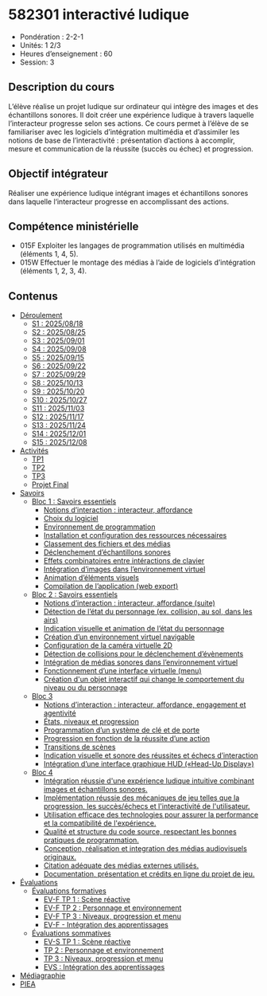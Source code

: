 # 582301 interactivé ludique

* Pondération : 2-2-1
* Unités: 1 2/3
* Heures d’enseignement : 60
* Session: 3

## Description du cours

L’élève réalise un projet ludique sur ordinateur qui intègre des images et des échantillons sonores. Il doit créer une expérience ludique à travers laquelle l’interacteur progresse selon ses actions.  Ce cours permet à l’élève de se familiariser avec les logiciels d’intégration multimédia et d’assimiler les notions de base de l’interactivité : présentation d’actions à accomplir, mesure et communication de la réussite (succès ou échec) et progression.

## Objectif intégrateur
Réaliser une expérience ludique intégrant images et échantillons sonores dans laquelle l‘interacteur progresse en accomplissant des actions.

## Compétence ministérielle
- 015F  Exploiter les langages de programmation utilisés en multimédia (éléments 1, 4, 5).
- 015W  Effectuer le montage des médias à l’aide de logiciels d’intégration (éléments 1, 2, 3, 4).

## Contenus

<!-- start-replace-subnav depth=3 -->
* [Déroulement](/01-deroulement/)
    * [S1 : 2025/08/18](/01-deroulement/01/)
    * [S2 : 2025/08/25](/01-deroulement/02/)
    * [S3 : 2025/09/01](/01-deroulement/03/)
    * [S4 : 2025/09/08](/01-deroulement/04/)
    * [S5 : 2025/09/15](/01-deroulement/05/)
    * [S6 : 2025/09/22](/01-deroulement/06/)
    * [S7 : 2025/09/29](/01-deroulement/07/)
    * [S8 : 2025/10/13](/01-deroulement/08/)
    * [S9 : 2025/10/20](/01-deroulement/09/)
    * [S10 : 2025/10/27](/01-deroulement/10/)
    * [S11 : 2025/11/03](/01-deroulement/11/)
    * [S12 : 2025/11/17](/01-deroulement/12/)
    * [S13 : 2025/11/24](/01-deroulement/13/)
    * [S14 : 2025/12/01](/01-deroulement/14/)
    * [S15 : 2025/12/08](/01-deroulement/15/)
* [Activités ](/02-activites/)
    * [TP1](/02-activites/01/)
    * [TP2](/02-activites/02/)
    * [TP3](/02-activites/03/)
    * [Projet Final](/02-activites/04/)
* [Savoirs](/03-savoirs/)
    * [Bloc 1 : Savoirs essentiels ](/03-savoirs/01/)
        * [Notions d’interaction : interacteur, affordance](/03-savoirs/01/01-interactivite/)
        * [Choix du logiciel](/03-savoirs/01/02-logiciels/)
        * [Environnement de programmation](/03-savoirs/01/03-environnement-programmation/)
        * [Installation et configuration des ressources nécessaires](/03-savoirs/01/04-installation/)
        * [Classement des fichiers et des médias](/03-savoirs/01/05-classement-fichiers-medias/)
        * [Déclenchement d’échantillons sonores](/03-savoirs/01/06-declenchement-sonore/)
        * [Effets combinatoires entre intéractions de clavier](/03-savoirs/01/07-effets-combinatoires/)
        * [Intégration d’images dans l’environnement virtuel](/03-savoirs/01/08-image-environnement-virtuel/)
        * [Animation d’éléments visuels](/03-savoirs/01/09-animation-elements-visuels/)
        * [Compilation de l’application (web export)](/03-savoirs/01/10-compilation-export-web/)
    * [Bloc 2 : Savoirs essentiels ](/03-savoirs/02/)
        * [Notions d’interaction : interacteur, affordance (suite)](/03-savoirs/02/01-interactivite-suite/)
        * [Détection de l’état du personnage (ex. collision, au sol, dans les airs)](/03-savoirs/02/02-etats/)
        * [Indication visuelle et animation de l’état du personnage](/03-savoirs/02/03-etats-animation/)
        * [Création d’un environnement virtuel navigable](/03-savoirs/02/04-deplacement-environnement/)
        * [Configuration de la caméra virtuelle 2D](/03-savoirs/02/05-camera2d/)
        * [Détection de collisions pour le déclenchement d’évènements](/03-savoirs/02/06-collisions/)
        * [Intégration de médias sonores dans l’environnement virtuel](/03-savoirs/02/07-localisation-sonore/)
        * [Fonctionnement d’une interface virtuelle (menu)](/03-savoirs/02/08-menu/)
        * [Création d'un objet interactif qui change le comportement du niveau ou du personnage](/03-savoirs/02/09-objet-comportement/)
    * [Bloc 3 ](/03-savoirs/03/)
        * [Notions d’interaction : interacteur, affordance, engagement et agentivité](/03-savoirs/03/01-interactivite-suite/)
        * [États, niveaux et progression](/03-savoirs/03/02-etat-niveau-progression/)
        * [Programmation d’un système de clé et de porte](/03-savoirs/03/03-clef-porte/)
        * [Progression en fonction de la réussite d’une action](/03-savoirs/03/04-progression-conditionnelle/)
        * [Transitions de scènes](/03-savoirs/03/05-transition-scene/)
        * [Indication visuelle et sonore des réussites et échecs d’interaction](/03-savoirs/03/06-indication-etat/)
        * [Intégration d’une interface graphique HUD («Head-Up Display»)](/03-savoirs/03/07-hud/)
    * [Bloc 4 ](/03-savoirs/04/)
        * [Intégration réussie d'une expérience ludique intuitive combinant images et échantillons sonores.](/03-savoirs/04/01-experience-ludique/)
        * [Implémentation réussie des mécaniques de jeu telles que la progression, les succès/échecs et l'interactivité de l'utilisateur.](/03-savoirs/04/02-mecanique-jeu/)
        * [Utilisation efficace des technologies pour assurer la performance et la compatibilité de l'expérience.](/03-savoirs/04/03-performance/)
        * [Qualité et structure du code source, respectant les bonnes pratiques de programmation.](/03-savoirs/04/04-code-source/)
        * [Conception, réalisation et integration des médias audiovisuels originaux.](/03-savoirs/04/05-conception-media/)
        * [Citation adéquate des médias externes utilisés.](/03-savoirs/04/06-medias-externes/)
        * [Documentation, présentation et crédits en ligne du projet de jeu.](/03-savoirs/04/07-documentation-mise-en-ligne/)
* [Évaluations](/04-evaluations/)
    * [Évaluations formatives](/04-evaluations/formatives/)
        * [EV-F TP 1 : Scène réactive](/04-evaluations/formatives/01/)
        * [EV-F TP 2 : Personnage et environnement](/04-evaluations/formatives/02/)
        * [EV-F TP 3 : Niveaux, progression et menu](/04-evaluations/formatives/03/)
        * [EV-F - Intégration des apprentissages](/04-evaluations/formatives/04/)
    * [Évaluations sommatives](/04-evaluations/sommatives/)
        * [EV-S TP 1 : Scène réactive](/04-evaluations/sommatives/01/)
        * [TP 2 : Personnage et environnement](/04-evaluations/sommatives/02/)
        * [TP 3 : Niveaux, progression et menu](/04-evaluations/sommatives/03/)
        * [EVS : Intégration des apprentissages](/04-evaluations/sommatives/04/)
* [Médiagraphie](/05-mediagraphie/)
* [PIEA](/06-piea/)
<!-- end-replace-subnav -->


